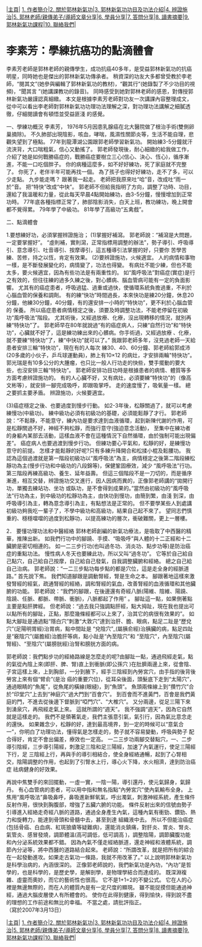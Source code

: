 |[主頁](/README.md)| [1. 作者簡介](/a10.md)|[2. 關於郭林新氣功](/a1.md)|[3. 郭林新氣功功目及功法介紹](/a2.md)|[4. 辨證施治](/a3.md)|[5. 郭林老師/親傳弟子/導師文章分享](/a5.md)|[6. 學員分享](/a6.md)|[7. 答問分享](/a7.md)|[8. 讀書摘要](/a4.md)|[9. 郭林新氣功課程](/郭林新氣功課程.md)|[10. 聯絡我們](/a9.md)|
  
# 李素芳：學練抗癌功的點滴體會

李素芳老師是郭林老師的親傳學生，成功抗癌40多年，是受益郭林新氣功的抗癌明星，同時她也是傑出的郭林新氣功傳承者。 稍資深的功友大多都曾受教於李老師，“閱其文”(她參與編輯了郭林新氣功的教材)，“觀其行”(她錄製了不少功目的視頻)，“聞其言 ”(她講課教功的錄音)。 同時感受到她對郭林老師的感恩，對傳授郭林新氣功嚴謹認真細緻。 本文是根據李素芳老師對功友一次講課內容整理成文，從中可以看出李老師對郭林新氣功功理功法理解之深，對功理功法講解之細膩透徹，仔細閱讀會有頓悟並受益匪淺 的感覺。

 一、學練功概況
 李素芳， 1976年5月因患乳腺癌在北大醫院做了根治手術(雙側卵巢摘除)。 不久肺部出現陰影，咳血，哮喘，風濕性關節炎等，生活不能自理，悲觀失望到了極點。  77年到龍潭湖公園跟郭老師學習新氣功。 開始練3-5分鐘就汗流浹背，大口喘粗氣，信心又動搖了。 郭老師發現後，耐心細緻的給我做工作，介紹了她是如何戰勝癌症的，戰勝癌症要樹立三心(信心、決心、恆心)，循序漸進，不能一口吃個胖子。 你的病種這麼多，如不好好練功，死了家庭就不完整了。 你死了，老伴半年可能再找一個。 為了孩子也得好好練功，走不了多，可以少走點。 九步能走嗎？ 跟著我一起走。 老師把我原來吐“哈”音，改成吐“雨一於”音。 把“特快”改成“中快”。 郭老師不但給我指明了方向，調整了功時、功目，還給了我溫暖和力量，從此每天早晨4點開始練功，由3-5分鐘，慢慢增加到正常功時。  77年底各種指標正常了，肺部陰影消失，白天上班，教功練功，晚上開會都不覺得累。  79年學了中級功。  81年學了高級功“五禽戲”。


 二、點滴體會


 1.要想練好功，必須掌握辨證施治；
 (1)掌握好補瀉。 郭老師說：“補瀉是大問題，一定要掌握好”。  “虛則補，實則瀉，正常指標用調整的辦法”，勢子導引、呼吸導引、意念導引、吐音導引、按摩導引，這五種導引法掌握的好，只要你 苦學苦練、苦修，持之以恆，肯定有效果。
 (2)要辨證施功，火候適宜。 人的病情和事物一樣，是不斷發展變化的，病情變了，功法也得變。 有病灶不能少練，但也不能太多，要火候適宜，因為有些功法是有兩重性的。 如“風呼吸法”對癌症(實症)是行之有效的，但往往練的過多久練之後，對心髒病、腦血管病可能有一定的負面影響。 尤其有的癌症患者，呼吸過猛、過重或過快，使循環系統負擔過重，不利於心腦血管的保養和調劑。 有的練“快功”時間過長，本來快功是練20分鐘，休息20分鐘，他練30分鐘，40分鐘，有的還安排一小時的“特快功”，更不利於心腦血管的 保養。 所以癌症患者病情穩定之後，須要及時調整功法，不能老停留在初級功“風呼吸法”階段。 尤其術後，又經過放療、化療，沒出現轉移的情況，就別再練“特快功”了。 郭老師早在80年就說過“有的癌症病人，只練“自然行功”和“特快功”，心臟就不好了，這是練功練出來的心髒病。你手術過，又經過放療 、化療，就不要練“特快功”了，練“中快功”就可以了。”    我跟郭老師多年，沒見過老師一天給患者安排三輪“特快功”，現在有的人每次 練30、40、60分鐘、郭老師給郭成沛(20多歲的小伙子，乒乓球運動員)，肺上有10×12 的病灶，才安排兩輪"特快功”。 郭光瑞是有10多公分的大腫瘤，也只比一般人行功走的快些，雙手擺動的要大些，也沒安排三輪“特快功”。 郭老師安排功目功時是根據患者的病情、體質等多方面考慮辨證施功的。 有的人心臟不好，又有病灶，必須要練“特快功”的（像高文彬等），就安排一腳完成吸呼，即跟吸掌呼。 走的速度慢了，吸氧量一樣。 總之要抓主要矛盾。 辨證施功，火候要適宜。

 (3)癌症穩定之後、也要過度到慢步行動。 如2-3年後，松靜關過了，就可以考慮練慢功(中級功)。 練中級功必須有初級功的基礎，必須能鬆靜了才行。 郭老師說：“不鬆靜，不能意守，練內功是要求達到血液循環，起到新陳代謝的作用，可是松靜關過不好，神經不夠松靜，而強行意守(強迫意念活動)， 至集中在練功者的身軀內某部去活動，這樣血液不會在這種情況下自然循環，由於強制可能出現偏差”。 癌症病人也要過渡到慢步行功。 但練功要心平氣和，松靜的好，是練慢功意守的前提。 怎樣才能鬆靜的好呢?只有多練升降開合和松揉小棍及鬆腰功。 我認為這個過渡就是第一階段初級功以“風呼吸法”為主，病情穩定之後第二階段練松靜功為主(慢步行功和中級功的八段錦等)，保健鞏固療效，減少 “風呼吸法”行功。 第三階段再練高級功、養生、延年益壽。 但這三個階段不是一刀切的，而是循序漸進，相互交替，辨證施功交叉進行，因人因病而異的，正像郭老師講的“拋開行功，單獨去練站功、坐功 或臥功，是不會得到成果的。”當然由初級功的“風呼吸法”行功為主，到中級功的松靜功為主，由快功到慢功，由簡到繁，由淺 到深，由呼吸導引為主，轉為意念導引為主，有點想法是正常的。 但不要學某些人到處講初級功夠我吃一輩子了，不學中級功和高級功，結果自己起不來了。 望同志們慎重的、穩穩噹噹的過度到松靜功，以提高練功的層次，衝破難關，更上一層樓。


 2． 要懂功理功法和中醫經絡
 郭林老師創編的新氣功療法，是吸取了中西醫的精華，推陳出新。 如我們行功中的腳蹺、手摸、“吸吸呼”與人體的十二正經和十二臟腑是密切相連的。 如一二三步行功(也叫過冬功、消炎功、點步功等)是防治癌症的重點功法。 慢性病人冬天也要練此功，所以又叫“過冬功”。 它等於自己給自己點穴，自己給自己按摩，自己給自己發氣，自我調整臟腑和經絡。 總之自己給自己治病。 郭老師說：“一二三步點功每步點的都是穴位，這是走全身的經脈道路。”    首先說下焦。 我們知道腳跟是調動腎經，腎是生命之本。 腳跟著地這樣來激發腎經的經氣，疏通腎經的經絡，調和腎經的氣血，改善腎經的血液循環和其他臟腑的功能。 郭老師說：“我們的腳跟，在後邊還有奇經八脈(陽維、陰維、陽蹺、陰蹺、任脈、都脈、帶脈、衝脈)，八脈都起了作用”  。 腳趾這一點，如果側著點主要是點肝脾經。 但老師說：“過去我只強調點肝經，點大拇趾，現在我也提出可以點所有的腳趾，正點，那麼幾條經都可以上來了，治其它的病很有效果的”。 如點大腳趾是通過點“隱白穴”刺激“大敦穴”達到治肝、膽、眼病，點足二趾是“歷兌穴”(足陽明胃經)治胃病，點中間趾是 “兌陰穴”_(屬胰俞經)治胰臟的病，點足四趾是“竅陰穴”(屬膽經)治膽肝等病，點小趾是“內至陰穴”和 “至陰穴"，內至陰穴(屬腎經)、“至陰穴”(屬膀胱經)治腎和膀胱方面的病。  


 郭老師說：我們點步功的經絡路線是怎麼走的呢?由腳趾一點，通過飛經走氣，點的氣從內陰上來(即肝、脾、腎)直上到衝脈(即公孫穴 )在肚臍兩邊上來，從會陰、子宮這樣上來，上到胸部，一分到腋下，經手三陰經到內勞宮穴，由手指的後背後勞宮上來有個“臂俞”(是治 癌的重要穴位)，從耳朵後面，頭髮底下走到“太陽穴”，通過眼睛的“魚尾”，從魚尾的橫線(眼縫)，到“魚頭”。 魚頭兩條線上到“攢竹穴”合於“印堂穴”上去到“神庭穴”過大門到“百會穴”。 到百會而不進黃門，百會是我們黃庭的門，不進去從後邊下督脈到“啞門穴”、“大椎穴”。 又分兩邊，從足三陽下來到湧泉穴，再飛經走氣上來。 這就所謂的“週天”。 我不強調“週天”，因為它自然就是這樣走的。 我們不是領著氣走，我們主張意引氣，氣引行，因為氣比意念走的還快。 如果雜念少，松靜的好，達到最高境界，到一定的時候可以“意氣合一”，你明白了功理功法，懂得氣是怎樣走的，勢子就不容易變動，呼吸與勢子 配合得好，肯定不會出偏差，療效也一定高。 一二三步功兩腳交替點穴，一、二步導引陰經，三步導引陽經，刺激足三陰和足三陽經，加速了內氣運行，使足三陽經下行，足 三陰經上行，再與手的導引相結合，使全身經絡通暢，起到了心腎相交，陰陽調整的作用，也起到了引腎水上行，導心火下降，水火相濟，達到防治癌症 祛病健身的好效果。


 再說中焦雙手的來回擺動，一虛一實，一陰一陽，導引還丹，使元氣歸身，氣歸丹。 有心血管病的患者，可以用中指和無名指點“內勞宮穴”使內氣輸布全身。 上焦用“風呼吸法”鼻吸鼻呼，鼻吸進新鮮氧氣，呼出濁氣，刺激神經系統，產生條件反射作用，很快到胸腹部，增強了五臟六腑的功能。 條件反射出來的信號由勢子引導進入經絡走奇經八脈的道路，通過全身產生內氣，這種內氣有衝勁、鑽勁、熱力和旋轉力，能達到骨頭和骨髓中去，甚至到達 組織液中去。 所以不但能治癌症(包括骨癌、白血病、紅斑狼瘡等疑難病)，還能消炎鎮痛，對肝炎、胃炎、腎炎、氣管炎、感冒發燒，調節體溫(高可調低，低可調高 )，調整陰陽，調節臟腹功能和內分泌系統效果都不錯。 因為內氣不僅走經絡脈道，還走神經和液體系統，調節內分泌等，將中西醫的道路結合起來。 老師說：“所謂改革，就是把所有的綜合在一起發動進攻。如果走古氣功一條路，我就不用改革了。”    以上說明郭林新氣功是科學治病的，內涵很深的。 正像郭老師說的，我們新氣功是內功，“內功”是哲學的，也是科學的，是歷史學，是解剖學，是物理學結合而達成的。 既深淵複雜、虛靈而奧妙，而它的藝術性也很高。 它不是1+1=2的不變公式。 它在人的心裡是無邊無際的，而在人的體質內是有一定尺度的顯現。 雖不能捉摸但能通過神經，通過大腦皮層使人有所體會的。 使你在此得到健康，得到愉快，得到說不盡的理想的工作前途和無比的幸福。 不當之處，請批評指正。                                       
 （寫於2007年3月13日）

|[主頁](/README.md)| [1. 作者簡介](/a10.md)|[2. 關於郭林新氣功](/a1.md)|[3. 郭林新氣功功目及功法介紹](/a2.md)|[4. 辨證施治](/a3.md)|[5. 郭林老師/親傳弟子/導師文章分享](/a5.md)|[6. 學員分享](/a6.md)|[7. 答問分享](/a7.md)|[8. 讀書摘要](/a4.md)|[9. 郭林新氣功課程](/郭林新氣功課程.md)|[10. 聯絡我們](/a9.md)|
